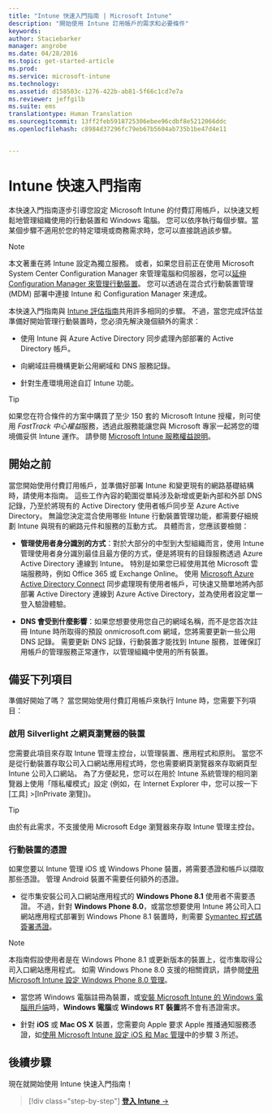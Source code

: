 ```yaml
---
title: "Intune 快速入門指南 | Microsoft Intune"
description: "開始使用 Intune 訂用帳戶的需求和必要條件"
keywords: 
author: Staciebarker
manager: angrobe
ms.date: 04/28/2016
ms.topic: get-started-article
ms.prod: 
ms.service: microsoft-intune
ms.technology: 
ms.assetid: d158503c-1276-422b-ab81-5f66c1cd7e7a
ms.reviewer: jeffgilb
ms.suite: ems
translationtype: Human Translation
ms.sourcegitcommit: 13ff2feb5918725306ebee96cdbf8e5212066ddc
ms.openlocfilehash: c8984d37296fc79eb67b5604ab735b1be47d4e11


---
```



# Intune 快速入門指南
本快速入門指南逐步引導您設定 Microsoft Intune 的付費訂用帳戶，以快速又輕鬆地管理組織使用的行動裝置和 Windows 電腦。 您可以依序執行每個步驟。當某個步驟不適用於您的特定環境或商務需求時，您可以直接跳過該步驟。

>[!NOTE]
>本文著重在將 Intune 設定為獨立服務。 或者，如果您目前正在使用 Microsoft System Center Configuration Manager 來管理電腦和伺服器，您可以[延伸 Configuration Manager 來管理行動裝置](https://technet.microsoft.com/library/jj884158.aspx)。 您可以透過在混合式行動裝置管理 (MDM) 部署中連接 Intune 和 Configuration Manager 來達成。

本快速入門指南與 [Intune 評估指南](/intune/understand-explore/get-started-with-a-30-day-trial-of-microsoft-intune)共用許多相同的步驟。 不過，當您完成評估並準備好開始管理行動裝置時，您必須先解決幾個額外的需求：

-   使用 Intune 與 Azure Active Directory 同步處理內部部署的 Active Directory 帳戶。

-   向網域註冊機構更新公用網域和 DNS 服務記錄。

-   針對生產環境用途自訂 Intune 功能。

>[!TIP]
>如果您在符合條件的方案中購買了至少 150 套的 Microsoft Intune 授權，則可使用 *FastTrack 中心權益*服務，透過此服務能讓您與 Microsoft 專家一起將您的環境備妥供 Intune 運作。 請參閱 [Microsoft Intune 服務權益說明](https://technet.microsoft.com/library/mt228265.aspx)。


## 開始之前
當您開始使用付費訂用帳戶，並準備好部署 Intune 和變更現有的網路基礎結構時，請使用本指南。 這些工作內容的範圍從單純涉及新增或更新內部和外部 DNS 記錄，乃至於將現有的 Active Directory 使用者帳戶同步至 Azure Active Directory。 無論您決定混合使用哪些 Intune 行動裝置管理功能，都需要仔細規劃 Intune 與現有的網路元件和服務的互動方式。 具體而言，您應該要檢閱：

-   **管理使用者身分識別的方式**：對於大部分的中型到大型組織而言，使用 Intune 管理使用者身分識別最佳且最方便的方式，便是將現有的目錄服務透過 Azure Active Directory 連線到 Intune。 特別是如果您已經使用其他 Microsoft 雲端服務時，例如 Office 365 或 Exchange Online。 使用 [Microsoft Azure Active Directory Connect](https://www.microsoft.com/download/details.aspx?id=47594) 同步處理現有使用者帳戶，可快速又簡單地將內部部署 Active Directory 連線到 Azure Active Directory，並為使用者設定單一登入驗證體驗。

-   **DNS 會受到什麼影響**：如果您想要使用您自己的網域名稱，而不是您首次註冊 Intune 時所取得的預設 onmicrosoft.com 網域，您將需要更新一些公用 DNS 記錄。 需要更新 DNS 記錄，行動裝置才能找到 Intune 服務，並確保訂用帳戶的管理服務正常運作，以管理組織中使用的所有裝置。

## 備妥下列項目
準備好開始了嗎？ 當您開始使用付費訂用帳戶來執行 Intune 時，您需要下列項目：

### 啟用 Silverlight 之網頁瀏覽器的裝置
您需要此項目來存取 Intune 管理主控台，以管理裝置、應用程式和原則。 當您不是從行動裝置存取公司入口網站應用程式時，您也需要網頁瀏覽器來存取網頁型 Intune 公司入口網站。 為了方便起見，您可以在用於 Intune 系統管理的相同瀏覽器上使用「隱私權模式」設定 (例如，在 Internet Explorer 中，您可以按一下 [工具] &gt;[InPrivate 瀏覽])。

>[!TIP]
>由於有此需求，不支援使用 Microsoft Edge 瀏覽器來存取 Intune 管理主控台。


### 行動裝置的憑證
如果您要以 Intune 管理 iOS 或 Windows Phone 裝置，將需要憑證和帳戶以擷取那些憑證。 管理 Android 裝置不需要任何額外的憑證。

- 從市集安裝公司入口網站應用程式的 **Windows Phone 8.1** 使用者不需要憑證。 不過，針對 **Windows Phone 8.0**，或當您想要使用 Intune 將公司入口網站應用程式部署到 Windows Phone 8.1 裝置時，則需要 [Symantec 程式碼簽署憑證](https://products.websecurity.symantec.com/orders/enrollment/microsoftCert.do)。

>[!NOTE]
>本指南假設使用者是在 Windows Phone 8.1 或更新版本的裝置上，從市集取得公司入口網站應用程式。 如需 Windows Phone 8.0 支援的相關資訊，請參閱[使用 Microsoft Intune 設定 Windows Phone 8.0 管理](/Intune/deploy-use/set-up-windows-phone-8.0-management-with-microsoft-intune)。

- 當您將 Windows 電腦註冊為裝置，或[安裝 Microsoft Intune 的 Windows 電腦用戶端](/intune/deploy-use/install-the-windows-pc-client-with-microsoft-intune)時，**Windows 電腦**或 **Windows RT 裝置**將不會有憑證需求。

- 針對 **iOS** 或 **Mac OS X** 裝置，您需要向 Apple 要求 Apple 推播通知服務憑證，如[使用 Microsoft Intune 設定 iOS 和 Mac 管理](/intune/deploy-use/set-up-ios-and-mac-management-with-microsoft-intune)中的步驟 3 所述。

## 後續步驟
現在就開始使用 Intune 快速入門指南！

>[!div class="step-by-step"]
[**登入 Intune** &rarr;](start-with-a-paid-subscription-to-microsoft-intune-step-1.md)



<!--HONumber=Aug16_HO2-->


